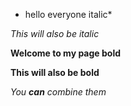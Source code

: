 * hello everyone italic*

_This will also be italic_



**Welcome to my page bold**

__This will also be bold__



_You **can** combine them_
